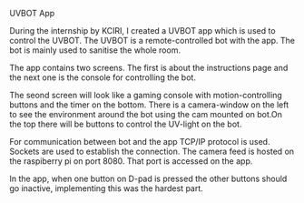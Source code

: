 UVBOT App

During the internship by KCIRI, I created a UVBOT app which is used to control the UVBOT. The UVBOT is a remote-controlled bot with the app. 
The bot is mainly used to sanitise the whole room. 

The app contains two screens.
The first is about the instructions page and the next one is the console for controlling the bot.


The seond screen will look like a gaming console with motion-controlling buttons and the timer on the bottom. 
There is a camera-window on the left to see the environment around the bot using the cam mounted on bot.On the top there will be buttons to control the UV-light on the bot.


For communication between bot and the app TCP/IP protocol is used. Sockets are used to establish the connection. The camera feed is hosted on the raspiberry pi on port 8080.
That port is accessed on the app.


In the app, when one button on D-pad is pressed the other buttons should go inactive, implementing this was the hardest part.
